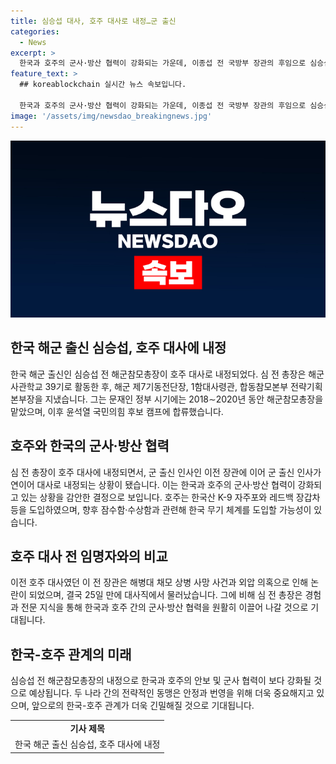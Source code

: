 ```yaml
---
title: 심승섭 대사, 호주 대사로 내정…군 출신
categories:
  - News
excerpt: >
  한국과 호주의 군사·방산 협력이 강화되는 가운데, 이종섭 전 국방부 장관의 후임으로 심승섭 전 해군참모총장이 호주 대사에 내정된 것으로 밝혀졌다. 심 전 총장은 해군사관학교 39기 출신으로, 한국산 무기를 도입한 호주와의 관계를 적절히 대변할 수 있는 인물로 평가받고 있다. 이에 따라 군 출신의 외교관이 호주 대사로 임명되는 것은 한·호 군사 협력 확대에 대한 의미있는 신호로 받아들여지고 있다.
feature_text: >
  ## koreablockchain 실시간 뉴스 속보입니다.

  한국과 호주의 군사·방산 협력이 강화되는 가운데, 이종섭 전 국방부 장관의 후임으로 심승섭 전 해군참모총장이 호주 대사에 내정된 것으로 밝혀졌다. 심 전 총장은 해군사관학교 39기 출신으로, 한국산 무기를 도입한 호주와의 관계를 적절히 대변할 수 있는 인물로 평가받고 있다. 이에 따라 군 출신의 외교관이 호주 대사로 임명되는 것은 한·호 군사 협력 확대에 대한 의미있는 신호로 받아들여지고 있다.
image: '/assets/img/newsdao_breakingnews.jpg'
---
```


<p><img src="/assets/img/newsdao_breakingnews.jpg" alt="koreablockchain 속보" /></p>

<h2 data-ke-size="size26">한국 해군 출신 심승섭, 호주 대사에 내정</h2>

<p data-ke-size="size16">한국 해군 출신인 심승섭 전 해군참모총장이 호주 대사로 내정되었다. 심 전 총장은 해군사관학교 39기로 활동한 후, 해군 제7기동전단장, 1함대사령관, 합동참모본부 전략기획본부장을 지냈습니다. 그는 문재인 정부 시기에는 2018∼2020년 동안 해군참모총장을 맡았으며, 이후 윤석열 국민의힘 후보 캠프에 합류했습니다.</p>

<h2 data-ke-size="size26">호주와 한국의 군사·방산 협력</h2>

<p data-ke-size="size16">심 전 총장이 호주 대사에 내정되면서, 군 출신 인사인 이전 장관에 이어 군 출신 인사가 연이어 대사로 내정되는 상황이 됐습니다. 이는 한국과 호주의 군사·방산 협력이 강화되고 있는 상황을 감안한 결정으로 보입니다. 호주는 한국산 K-9 자주포와 레드백 장갑차 등을 도입하였으며, 향후 잠수함·수상함과 관련해 한국 무기 체계를 도입할 가능성이 있습니다.</p>

<h2 data-ke-size="size26">호주 대사 전 임명자와의 비교</h2>

<p data-ke-size="size16">이전 호주 대사였던 이 전 장관은 해병대 채모 상병 사망 사건과 외압 의혹으로 인해 논란이 되었으며, 결국 25일 만에 대사직에서 물러났습니다. 그에 비해 심 전 총장은 경험과 전문 지식을 통해 한국과 호주 간의 군사·방산 협력을 원활히 이끌어 나갈 것으로 기대됩니다.</p>

<h2 data-ke-size="size26">한국-호주 관계의 미래</h2>

<p data-ke-size="size16">심승섭 전 해군참모총장의 내정으로 한국과 호주의 안보 및 군사 협력이 보다 강화될 것으로 예상됩니다. 두 나라 간의 전략적인 동맹은 안정과 번영을 위해 더욱 중요해지고 있으며, 앞으로의 한국-호주 관계가 더욱 긴밀해질 것으로 기대됩니다.</p>

<table>
  <tr>
    <td style="text-align: center; height: 17px;"><b>기사 제목</b></td>
  </tr>
  <tr>
    <td style="text-align: center; height: 17px;">한국 해군 출신 심승섭, 호주 대사에 내정</td>
  </tr>
</table>

